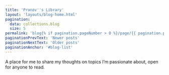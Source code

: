 ```yaml
---
title: 'Pranov''s Library'
layout: 'layouts/blog-home.html'
pagination:
  data: collections.blog
  size: 5
permalink: 'blog{% if pagination.pageNumber > 0 %}/page/{{ pagination.pageNumber }}{% endif %}/index.html'
paginationPrevText: 'Newer posts'
paginationNextText: 'Older posts'
paginationAnchor: '#blog-list'
---
```

A place for me to share my thoughts on topics I’m passionate about, open for anyone to read.